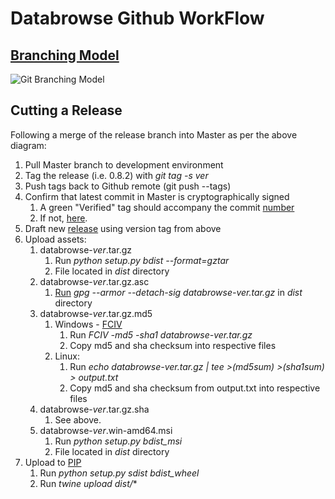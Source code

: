 # Databrowse Github WorkFlow

## [Branching Model](https://nvie.com/posts/a-successful-git-branching-model/)
![Git Branching Model](git-model@2x.png "Git Branching Model")

## Cutting a Release
Following a merge of the release branch into Master as per the above diagram:

1. Pull Master branch to development environment
2. Tag the release (i.e. 0.8.2) with *git tag -s ver*
3. Push tags back to Github remote (git push --tags)
4. Confirm that latest commit in Master is cryptographically signed
    1. A green "Verified" tag should accompany the commit [number](https://github.com/limatix/databrowse/commits/master) 
    2. If not, [here](https://help.github.com/articles/signing-commits-using-gpg/).
5. Draft new [release](https://github.com/limatix/databrowse/releases) using version tag from above
6. Upload assets:
    1. databrowse-*ver*.tar.gz
        1. Run *python setup.py bdist --format=gztar*
        2. File located in *dist* directory
    2. databrowse-*ver*.tar.gz.asc
        1. [Run](https://www.gnupg.org/) *gpg --armor --detach-sig databrowse-*ver*.tar.gz* in *dist* directory
    3. databrowse-*ver*.tar.gz.md5
        1. Windows - [FCIV](https://support.microsoft.com/en-us/help/889768/how-to-compute-the-md5-or-sha-1-cryptographic-hash-values-for-a-file)
            1. Run *FCIV -md5 -sha1 databrowse-*ver*.tar.gz*
            2. Copy md5 and sha checksum into respective files
        2. Linux:
            1. Run *echo databrowse-*ver*.tar.gz | tee >(md5sum) >(sha1sum) > output.txt*
            2. Copy md5 and sha checksum from output.txt into respective files
    4. databrowse-*ver*.tar.gz.sha
        1. See above.
    5. databrowse-*ver*.win-amd64.msi
        1. Run *python setup.py bdist_msi*
        2. File located in *dist* directory
7. Upload to [PIP](https://packaging.python.org/tutorials/packaging-projects/)
    1. Run *python setup.py sdist bdist_wheel*
    2. Run *twine upload dist/**